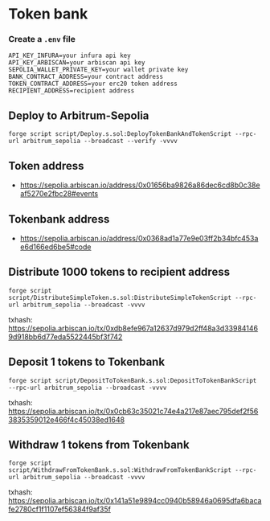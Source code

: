 # Token bank

### Create a ``.env`` file
```
API_KEY_INFURA=your infura api key 
API_KEY_ARBISCAN=your arbiscan api key 
SEPOLIA_WALLET_PRIVATE_KEY=your wallet private key 
BANK_CONTRACT_ADDRESS=your contract address
TOKEN_CONTRACT_ADDRESS=your erc20 token address
RECIPIENT_ADDRESS=recipient address
```


## Deploy to Arbitrum-Sepolia
```
forge script script/Deploy.s.sol:DeployTokenBankAndTokenScript --rpc-url arbitrum_sepolia --broadcast --verify -vvvv
```

## Token address
- https://sepolia.arbiscan.io/address/0x01656ba9826a86dec6cd8b0c38eaf5270e2fbc28#events

## Tokenbank address
- https://sepolia.arbiscan.io/address/0x0368ad1a77e9e03ff2b34bfc453ae6d166ed6be5#code

## Distribute 1000 tokens to recipient address
```
forge script script/DistributeSimpleToken.s.sol:DistributeSimpleTokenScript --rpc-url arbitrum_sepolia --broadcast -vvvv
```
txhash: https://sepolia.arbiscan.io/tx/0xdb8efe967a12637d979d2ff48a3d339841469d918bb6d77eda5522445bf3f742

## Deposit 1 tokens to Tokenbank
```
forge script script/DepositToTokenBank.s.sol:DepositToTokenBankScript --rpc-url arbitrum_sepolia --broadcast -vvvv
```
txhash: https://sepolia.arbiscan.io/tx/0x0cb63c35021c74e4a217e87aec795def2f563835359012e466f4c45038ed1648

## Withdraw 1 tokens from Tokenbank
```
forge script script/WithdrawFromTokenBank.s.sol:WithdrawFromTokenBankScript --rpc-url arbitrum_sepolia --broadcast -vvvv
```
txhash: https://sepolia.arbiscan.io/tx/0x141a51e9894cc0940b58946a0695dfa6bacafe2780cf1f1107ef56384f9af35f
